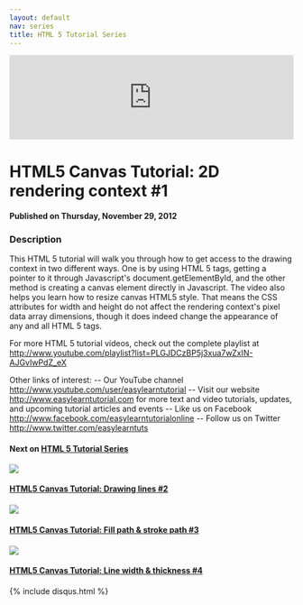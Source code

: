 ```yaml
---
layout: default
nav: series
title: HTML 5 Tutorial Series
---
```


<div class="container">
    <div class="row mt grid">
        <div class="mt"></div>
        <div class="row" style="margin-bottom: 20px;">
            <div class="col-sm-push-1 col-sm-10 col-md-push-2 col-md-8">
                <div class="video-container">
                    <iframe width="100%" src="https://www.youtube.com/embed/6PRdWK8MZqo" frameborder="0" allowfullscreen></iframe>
                </div>
            </div>
            <div class="clearfix"></div>
            <div class="col-md-8">
                <h1>HTML5 Canvas Tutorial: 2D rendering context #1</h1>
                <h4>Published on Thursday, November 29, 2012</h4>
                <h3>Description</h3>
                <p>This HTML 5 tutorial will walk you through how to get access to the drawing context in two different ways. One is by using HTML 5 tags, getting a pointer to it through Javascript's document.getElementById, and the other method is creating a canvas element directly in Javascript. The video also helps you learn how to resize canvas HTML5 style. That means the CSS attributes for width and height do not affect the rendering context's pixel data array dimensions, though it does indeed change the appearance of any and all HTML 5 tags.

For more HTML 5 tutorial videos, check out the complete playlist at http://www.youtube.com/playlist?list=PLGJDCzBP5j3xua7wZxIN-AJGvIwPdZ_eX 
 
Other links of interest:
-- Our YouTube channel http://www.youtube.com/user/easylearntutorial 
-- Visit our website http://www.easylearntutorial.com for more text and video tutorials, updates, and upcoming tutorial articles and events
-- Like us on Facebook http://www.facebook.com/easylearntutorialonline 
-- Follow us on Twitter http://www.twitter.com/easylearntuts</p>
            </div>
            <div class="col-md-4">
                <h4>Next on <a href="/series/html-5-tutorial-series">HTML 5 Tutorial Series</a></h4><div class="row" style="margin-bottom: 20px">
            <div class="col-md-6">
                <a href="/series/html-5-tutorial-series/html5-canvas-tutorial-drawing-lines-2">
                    <img src="/img/blank.gif" data-echo="https://i.ytimg.com/vi/8we3v69EAU0/hqdefault.jpg" class="img-responsive" />
                </a>
            </div>
            <div class="col-md-6">
                <h4>
                    <a href="/series/html-5-tutorial-series/html5-canvas-tutorial-drawing-lines-2">HTML5 Canvas Tutorial: Drawing lines #2</a>
                </h4>
            </div>
        </div><div class="row" style="margin-bottom: 20px">
            <div class="col-md-6">
                <a href="/series/html-5-tutorial-series/html5-canvas-tutorial-fill-path-stroke-path-3">
                    <img src="/img/blank.gif" data-echo="https://i.ytimg.com/vi/yqudaugYt2M/hqdefault.jpg" class="img-responsive" />
                </a>
            </div>
            <div class="col-md-6">
                <h4>
                    <a href="/series/html-5-tutorial-series/html5-canvas-tutorial-fill-path-stroke-path-3">HTML5 Canvas Tutorial: Fill path & stroke path #3</a>
                </h4>
            </div>
        </div><div class="row" style="margin-bottom: 20px">
            <div class="col-md-6">
                <a href="/series/html-5-tutorial-series/html5-canvas-tutorial-line-width-thickness-4">
                    <img src="/img/blank.gif" data-echo="https://i.ytimg.com/vi/F7o962sWVqM/hqdefault.jpg" class="img-responsive" />
                </a>
            </div>
            <div class="col-md-6">
                <h4>
                    <a href="/series/html-5-tutorial-series/html5-canvas-tutorial-line-width-thickness-4">HTML5 Canvas Tutorial: Line width & thickness #4</a>
                </h4>
            </div>
        </div>
            </div>
            <div class="col-md-8">
                {% include disqus.html %}
            </div>
        </div>
    </div>
    <div class="row mt grid"></div>
</div>
